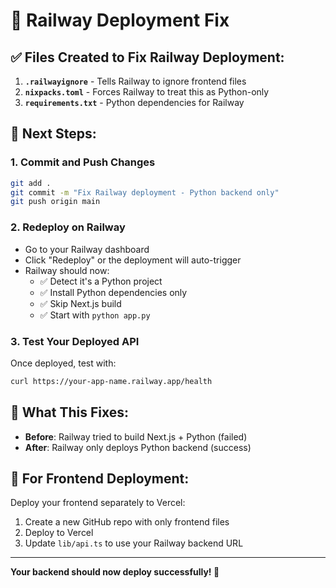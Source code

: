 # 🚀 Railway Deployment Fix

## ✅ Files Created to Fix Railway Deployment:

1. **`.railwayignore`** - Tells Railway to ignore frontend files
2. **`nixpacks.toml`** - Forces Railway to treat this as Python-only
3. **`requirements.txt`** - Python dependencies for Railway

## 🔄 Next Steps:

### 1. Commit and Push Changes
```bash
git add .
git commit -m "Fix Railway deployment - Python backend only"
git push origin main
```

### 2. Redeploy on Railway
- Go to your Railway dashboard
- Click "Redeploy" or the deployment will auto-trigger
- Railway should now:
  - ✅ Detect it's a Python project
  - ✅ Install Python dependencies only
  - ✅ Skip Next.js build
  - ✅ Start with `python app.py`

### 3. Test Your Deployed API
Once deployed, test with:
```bash
curl https://your-app-name.railway.app/health
```

## 🎯 What This Fixes:

- **Before**: Railway tried to build Next.js + Python (failed)
- **After**: Railway only deploys Python backend (success)

## 📝 For Frontend Deployment:

Deploy your frontend separately to Vercel:
1. Create a new GitHub repo with only frontend files
2. Deploy to Vercel
3. Update `lib/api.ts` to use your Railway backend URL

---

**Your backend should now deploy successfully! 🚀**
